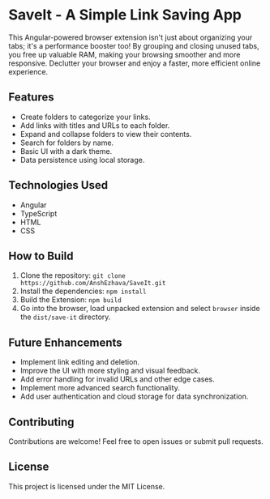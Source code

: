 # SaveIt - A Simple Link Saving App

This Angular-powered browser extension isn't just about organizing your tabs; it's a performance booster too! By grouping and closing unused tabs, you free up valuable RAM, making your browsing smoother and more responsive.  Declutter your browser and enjoy a faster, more efficient online experience.

## Features

* Create folders to categorize your links.
* Add links with titles and URLs to each folder.
* Expand and collapse folders to view their contents.
* Search for folders by name.
* Basic UI with a dark theme.
* Data persistence using local storage.

## Technologies Used

* Angular
* TypeScript
* HTML
* CSS

## How to Build
1. Clone the repository: `git clone https://github.com/AnshEzhava/SaveIt.git`
2. Install the dependencies: `npm install`
3. Build the Extension: `npm build`
4. Go into the browser, load unpacked extension and select `browser` inside the `dist/save-it` directory.

## Future Enhancements

* Implement link editing and deletion.
* Improve the UI with more styling and visual feedback.
* Add error handling for invalid URLs and other edge cases.
* Implement more advanced search functionality.
* Add user authentication and cloud storage for data synchronization.

## Contributing

Contributions are welcome! Feel free to open issues or submit pull requests.

## License

This project is licensed under the MIT License.
